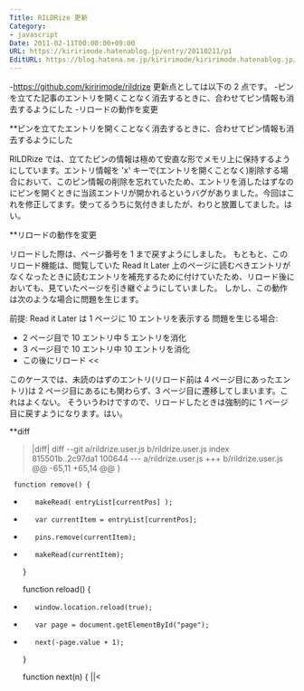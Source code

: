 ```yaml
---
Title: RILDRize 更新
Category:
- javascript
Date: 2011-02-11T00:00:00+09:00
URL: https://kiririmode.hatenablog.jp/entry/20110211/p1
EditURL: https://blog.hatena.ne.jp/kiririmode/kiririmode.hatenablog.jp/atom/entry/8454420450078211197
---
```



-https://github.com/kiririmode/rildrize
更新点としては以下の 2 点です。
-ピンを立てた記事のエントリを開くことなく消去するときに、合わせてピン情報も消去するようにした
-リロードの動作を変更

**ピンを立てたエントリを開くことなく消去するときに、合わせてピン情報も消去するようにした

RILDRize では、立てたピンの情報は極めて安直な形でメモリ上に保持するようにしています。エントリ情報を 'x' キーで(エントリを開くことなく)削除する場合において、このピン情報の削除を忘れていたため、エントリを消したはずなのにピンを開くときに当該エントリが開かれるというバグがありました。今回はこれを修正してます。使ってるうちに気付きましたが、わりと放置してました。はい。

**リロードの動作を変更

リロードした際は、ページ番号を 1 まで戻すようにしました。
もともと、このリロード機能は、閲覧していた Read It Later 上のページに読むべきエントリがなくなったときに読むエントリを補充するために付けていたため、リロード後においても、見ていたページを引き継ぐようにしていました。
しかし、この動作は次のような場合に問題を生じます。

>>
前提: Read it Later は 1 ページに 10 エントリを表示する
問題を生じる場合:
+ 2 ページ目で 10 エントリ中 5 エントリを消化
+ 3 ページ目で 10 エントリ中 10 エントリを消化
+ この後にリロード
<<

このケースでは、未読のはずのエントリ(リロード前は 4 ページ目にあったエントリ)は 2 ページ目にあるにも関わらず、3 ページ目に遷移してしまいます。これはよくない。
そういうわけですので、リロードしたときは強制的に 1 ページ目に戻すようになります。はい。

**diff

>|diff|
diff --git a/rildrize.user.js b/rildrize.user.js
index 815501b..2c97da1 100644
--- a/rildrize.user.js
+++ b/rildrize.user.js
@@ -65,11 +65,14 @@
     }

     function remove() {
-        makeRead( entryList[currentPos] );
+        var currentItem = entryList[currentPos];
+        pins.remove(currentItem);
+        makeRead(currentItem);
     }

     function reload() {
-        window.location.reload(true);
+        var page = document.getElementById("page");
+        next(-page.value + 1);
     }

     function next(n) {
||<
